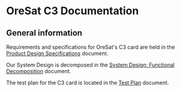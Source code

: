 # OreSat C3 Documentation
## General information
Requirements and specifications for OreSat's C3 card are held in the
[Product Design Specifications](OreSat_C3_PDS.pdf) document.

Our System Design is decomposed in the [System Design: Functional
Decomposition](System_Design-Functional_Decomposition.pdf) document.

The test plan for the C3 card is located in the [Test
Plan](Test_Plan.pdf) document.

